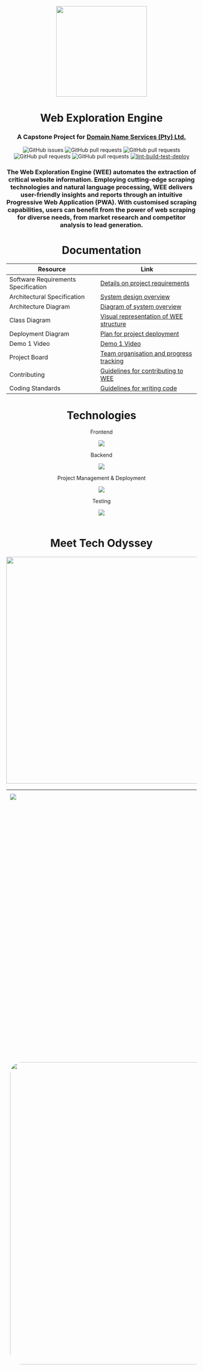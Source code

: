 <p align="center">
  <img src="https://github.com/COS301-SE-2024/Web-Exploration-Engine/assets/99127918/7688d67d-ddc7-4ef2-abc4-1b5ebb145d96" width="240" height="auto">

  <h1 align="center">Web Exploration Engine </h1>
  <h3 align="center">A Capstone Project for
   <a href="https://www.dns.net.za/">
Domain Name Services (Pty) Ltd.     </a>
  </h3>

<div align="center">
  
![GitHub issues](https://img.shields.io/github/issues/COS301-SE-2024/Web-Exploration-Engine)
![GitHub pull requests](https://img.shields.io/github/issues-pr/COS301-SE-2024/Web-Exploration-Engine)
![GitHub pull requests](https://img.shields.io/github/languages/count/COS301-SE-2024/Web-Exploration-Engine)
![GitHub pull requests](https://img.shields.io/github/last-commit/COS301-SE-2024/Web-Exploration-Engine)
![GitHub pull requests](https://img.shields.io/github/repo-size/COS301-SE-2024/Web-Exploration-Engine)
[![lint-build-test-deploy](https://github.com/COS301-SE-2024/Web-Exploration-Engine/actions/workflows/main.yaml/badge.svg?branch=master)](https://github.com/COS301-SE-2024/Web-Exploration-Engine/actions/workflows/main.yaml)

<!-- ![NodePing uptime](https://img.shields.io/nodeping/uptime/techodyssey.co.za) -->

</div>



<h3 align="center">The Web Exploration Engine (WEE) automates the extraction of critical website information. Employing cutting-edge scraping technologies and natural language processing, WEE delivers user-friendly insights and reports through an intuitive Progressive Web Application (PWA). With customised scraping capabilities, users can benefit from the power of web scraping for diverse needs, from market research and competitor analysis to lead generation.
</h3>

</p>


  <h1 align="center"> Documentation </h1>

<div align="center" >


| Resource                             | Link                                                                                                                                |
|--------------------------------------|-------------------------------------------------------------------------------------------------------------------------------------|
| Software Requirements Specification  | [Details on project requirements](https://drive.google.com/file/d/16kiRwl5eHVP-V9YrZT4Y8Iqn01-1G1iX/view?usp=drive_link)            |
| Architectural Specification          | [System design overview](https://drive.google.com/file/d/1D_FA_h3FgwasQ_4Nm36L8gM3ZiPhjlf-/view?usp=drive_link)                     |
| Architecture Diagram                 | [Diagram of system overview](https://drive.google.com/file/d/1bewZrGSZ7GH6wtYkbAZDB4SzqTV6pY7B/view?usp=drive_link)                 |
| Class Diagram                        | [Visual representation of WEE structure](https://drive.google.com/file/d/16yyAfoXCBQyYV_wkpCMy29WbaI8auSaB/view?usp=drive_link)     |
| Deployment Diagram                   | [Plan for project deployment](https://drive.google.com/file/d/113kGo7tnekoP_bN0uDI7ym5CjJaA8XVo/view?usp=drive_link)                |
| Demo 1 Video                         | [Demo 1 Video](https://drive.google.com/file/d/1k34Z3DkhtiaEYbC_AdqoMCpW2_Fb44wW/view?usp=drive_link)                               |
| Project Board                        | [Team organisation and progress tracking](https://github.com/orgs/COS301-SE-2024/projects/71)                                       |
| Contributing                         | [Guidelines for contributing to WEE](contributing.md)                                                                               |
| Coding Standards                     | [Guidelines for writing code](documentation/coding-standards.md)                                                                    |


  
</div>



  <h1 align="center">Technologies </h1>
  <div align="Center">

<p>Frontend</p>
  <img src="https://skillicons.dev/icons?i=tailwindcss,typescript,react,nextjs"/>
<p>Backend</p>
    <img src="https://skillicons.dev/icons?i=typescript,nestjs,supabase,tensorflow,postgres"/>
<p>Project Management & Deployment</p>
   <img src="https://skillicons.dev/icons?i=npm,docker,git,githubactions"/>
<p>Testing</p>
    <img src="https://skillicons.dev/icons?i=jest,cypress,postman"/>
  </div>





<br>

<h1 align="center">Meet Tech Odyssey</h1>
<p align="center">
  <img src="https://github.com/COS301-SE-2024/Web-Exploration-Engine/assets/99127918/87725bdf-1b1e-4599-b637-a97dbf9bdfb7" width="600" height="auto" style="display: block; margin: 0 auto;">
</p><table style="border-width: 1px; width: 100%; font-family: Arial, sans-serif; border-collapse: collapse;">
  <tr>
    <td style="vertical-align: top; width:auto; border: 0; padding: 10px;">
  <img src="https://github.com/COS301-SE-2024/Web-Exploration-Engine/assets/99127918/9eca089b-2a3c-4487-a739-47be9d56afd5" height="auto">
    </td>
    <td style="vertical-align: top; width: auto; border: 0; padding: 10px;">
      <h2><b style="font-size: 18px;">Johané Breytenbach
</b></h2>
      <b style="font-size: 16px;">Data Engineer, Services Engineer, Testing Engineer</b><br>
      I am a third-year BSc Information and Knowledge System student with a strong focus on Data Science modules and I am well-prepared to contribute significantly to the Web exploration project. My coursework in modules has provided me with a solid foundation in machine learning algorithms and data analysis techniques.
      <br><br>
      <a href="https://github.com/johane-b" style="text-decoration: none; margin-right: 10px; display: inline-block; vertical-align: middle;">
        <img src="https://skillicons.dev/icons?i=github"/>
      </a>
      <a href="https://www.linkedin.com/in/johane-breytenbach/" style="text-decoration: none; margin-right: 10px; display: inline-block; vertical-align: middle;">
        <img src="https://skillicons.dev/icons?i=linkedin">
      </a>
    </td>
  </tr>


 
  <tr>
    <td style="vertical-align: top; width:auto; border: 0; padding: 10px;">
      <img src="https://github.com/COS301-SE-2024/Web-Exploration-Engine/assets/99127918/7d33bfcd-ffa4-43d0-804c-a54da638223ci" width="800" height="auto" style="display: block; margin: 0 auto; border-radius: 30px;">
    </td>
    <td style="vertical-align: top; width: auto; border: 0; padding: 10px;">
      <h2><b style="font-size: 18px;">Mignon Erasmus</b></h2>
      <b style="font-size: 16px;">UI Engineer, Integration Engineer</b><br>
      I am a third year BSc Information and Knowledge Systems student. My degree gives me a strong foundation in Computer Science and Software Development. I am an ambitious, high-achieving and curious individual who always strives for excellence. I find problem solving as an exhilarating experience where one can design and implement unique software solutions that can solve real world problems. I believe that in the ever evolving world of software engineering I am always open to feedback from fellow colleagues and experts to further improve my skills and knowledge. My tenacity ensures that I persist with a problem until I have unravelled it.
      <br><br>
      <a href="https://github.com/MignonErasmus" style="text-decoration: none; margin-right: 10px; display: inline-block; vertical-align: middle;">
        <img src="https://skillicons.dev/icons?i=github"/>
      </a>
      <a href="https://www.linkedin.com/in/mignon-erasmus-57202b266" style="text-decoration: none; margin-right: 10px; display: inline-block; vertical-align: middle;">
        <img src="https://skillicons.dev/icons?i=linkedin">
      </a>
    </td>
  </tr>




  <tr>
    <td style="vertical-align: top; width:auto; border: 0; padding: 10px;">
      <img src="https://github.com/COS301-SE-2024/Web-Exploration-Engine/assets/99127918/9b56b5a0-9617-4d14-af64-0fa27d0a4cdb" width="800" height="auto" style="display: block; margin: 0 auto; border-radius: 30px;">
    </td>
    <td style="vertical-align: top; width: auto; border: 0; padding: 10px;">
      <h2><b style="font-size: 18px;">Siyamthanda Ndlovu</b></h2>
      <b style="font-size: 16px;">DevOps, UI Engineer, Testing Engineer</b><br>
      As a final year computer science student, I am deeply engaged in honing my skills and evolving as a software developer and engineer. Currently, I am enrolled in the Artificial Intelligence (COS 314) module at my university, and I will be taking on the Computer Security and Ethics module (COS 330) in the upcoming semester this year. Over the past 14 months, I have actively participated as a member of various teams, from group projects in my degree modules to my work as a Computer Lab Technician. This experience has given me valuable insights into what it takes to deliver high-quality outcomes and has allowed me to leverage my skills to contribute as much as possible to the teams I am a part of.
      <br><br>
<a href="https://siyamthandandlovu.netlify.app" style="text-decoration: none; margin-right: 10px; display: inline-block; vertical-align: middle;">
        <img src="https://skillicons.dev/icons?i=netlify"/>
      </a>
      <a href="https://github.com/siyamthandandlovu" style="text-decoration: none; margin-right: 10px; display: inline-block; vertical-align: middle;">
        <img src="https://skillicons.dev/icons?i=github"/>
      </a>
      <a href="https://www.linkedin.com/in/siyamthandandlovu/" style="text-decoration: none; margin-right: 10px; display: inline-block; vertical-align: middle;">
        <img src="https://skillicons.dev/icons?i=linkedin">
      </a>
    </td>
  </tr>




  <tr>
    <td style="vertical-align: top; width:auto; border: 0; padding: 10px;">
      <img src="https://github.com/COS301-SE-2024/Web-Exploration-Engine/assets/99127918/507a473e-b854-483c-8b98-0535ecb84311" width="800" height="auto" style="display: block; margin: 0 auto; border-radius: 30px;">
    </td>
    <td style="vertical-align: top; width: auto; border: 0; padding: 10px;">
      <h2><b style="font-size: 18px;">Caitlin Simon</b></h2>
      <b style="font-size: 16px;">Project Manager, Services Engineer, Integration Engineer</b><br>
     As a computer science student with a passion for data science, I bring valuable skills and a collaborative approach to this project. My experience in data science includes modules, such as Applications in data science (WST 212) and Artificial Intelligence (COS 314) through languages such as C++, Java and R. I gained practical experience through a quantitative science internship, Quantify Your Future where I was able to apply my theoretical knowledge in machine learning and data analytics to real-world problems in the financial sector. 
      <br><br>
      <a href="https://github.com/CaitMS" style="text-decoration: none; margin-right: 10px; display: inline-block; vertical-align: middle;">
        <img src="https://skillicons.dev/icons?i=github"/>
      </a>
      <a href="http://www.linkedin.com/in/caitlin-simon-4a8757230" style="text-decoration: none; margin-right: 10px; display: inline-block; vertical-align: middle;">
        <img src="https://skillicons.dev/icons?i=linkedin">
      </a>
    </td>
  </tr>





  <tr>
    <td style="vertical-align: top; width:auto; border: 0; padding: 10px;">
      <img src="https://github.com/COS301-SE-2024/Web-Exploration-Engine/assets/99127918/9001c66f-95bb-490b-9935-e002525ab33e" width="800" height="auto" style="display: block; margin: 0 auto; border-radius: 30px;">
    </td>
    <td style="vertical-align: top; width: auto; border: 0; padding: 10px;">
      <h2><b style="font-size: 18px;">Katlego Zondo
</b></h2>
      <b style="font-size: 16px;">Services Engineer, Integration Engineer</b><br>
      I am a computer science student with a keen interest in software development. My foundation in computer science principles makes me a valuable asset. I have gained practical experience and honed my skills through hands-on projects during my academic journey. I take every situation as an opportunity to learn and grow, leveraging practical experiences in school to enhance my knowledge and expertise. I am driven by the idea of broadening my experiences and developing my abilities further. I view criticism as a constructive tool for improvement and am dedicated to continually challenging myself to reach new standards of performance.
      <br><br>
      <a href="https://github.com/katnicole14" style="text-decoration: none; margin-right: 10px; display: inline-block; vertical-align: middle;">
        <img src="https://skillicons.dev/icons?i=github"/>
      </a>
      <a href="http://www.linkedin.com/in/katlegozondo" style="text-decoration: none; margin-right: 10px; display: inline-block; vertical-align: middle;">
        <img src="https://skillicons.dev/icons?i=linkedin">
      </a>
    </td>
  </tr>
</table>
